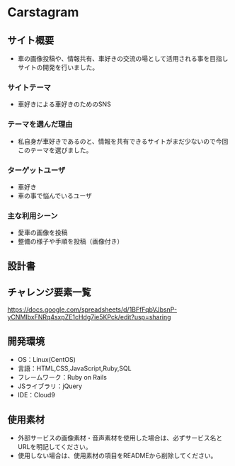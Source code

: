 # Carstagram

## サイト概要
- 車の画像投稿や、情報共有、車好きの交流の場として活用される事を目指し
サイトの開発を行いました。

### サイトテーマ
- 車好きによる車好きのためのSNS

### テーマを選んだ理由
- 私自身が車好きであるのと、情報を共有できるサイトがまだ少ないので今回このテーマを選びました。

### ターゲットユーザ
- 車好き
- 車の事で悩んでいるユーザ

### 主な利用シーン
- 愛車の画像を投稿
- 整備の様子や手順を投稿（画像付き）

## 設計書


## チャレンジ要素一覧
https://docs.google.com/spreadsheets/d/1BFfFqbVJbsnP-yCNMIbxFNRq4sxpZE1cHdg7ie5KPck/edit?usp=sharing

## 開発環境
- OS：Linux(CentOS)
- 言語：HTML,CSS,JavaScript,Ruby,SQL
- フレームワーク：Ruby on Rails
- JSライブラリ：jQuery
- IDE：Cloud9

## 使用素材
- 外部サービスの画像素材・音声素材を使用した場合は、必ずサービス名とURLを明記してください。
- 使用しない場合は、使用素材の項目をREADMEから削除してください。